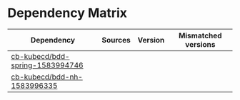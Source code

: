 # Dependency Matrix

Dependency | Sources | Version | Mismatched versions
---------- | ------- | ------- | -------------------
[cb-kubecd/bdd-spring-1583994746](https://github.com/cb-kubecd/bdd-spring-1583994746.git) |  | []() | 
[cb-kubecd/bdd-nh-1583996335](https://github.com/cb-kubecd/bdd-nh-1583996335.git) |  | []() | 
